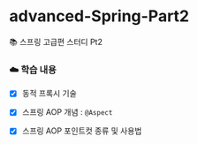 # advanced-Spring-Part2
📚 스프링 고급편 스터디 Pt2

### ☁️ 학습 내용
- [x] 동적 프록시 기술
- [x] 스프링 AOP 개념 : `@Aspect`
- [x] 스프링 AOP 포인트컷 종류 및 사용법

